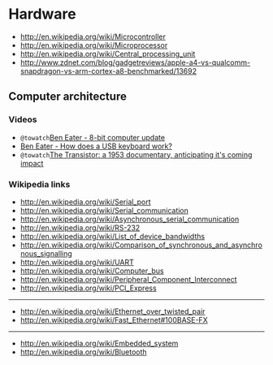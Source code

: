 
# Hardware

* http://en.wikipedia.org/wiki/Microcontroller
* http://en.wikipedia.org/wiki/Microprocessor
* http://en.wikipedia.org/wiki/Central_processing_unit
* http://www.zdnet.com/blog/gadgetreviews/apple-a4-vs-qualcomm-snapdragon-vs-arm-cortex-a8-benchmarked/13692 

## Computer architecture

### Videos
* `@towatch`[Ben Eater - 8-bit computer update](https://www.youtube.com/watch?v=HyznrdDSSGM)
* [Ben Eater - How does a USB keyboard work?](https://www.youtube.com/watch?v=wdgULBpRoXk)
* `@towatch`[The Transistor: a 1953 documentary, anticipating it's coming impact](https://www.youtube.com/watch?v=V9xUQWo4vN0)

### Wikipedia links
* http://en.wikipedia.org/wiki/Serial_port
* http://en.wikipedia.org/wiki/Serial_communication
* http://en.wikipedia.org/wiki/Asynchronous_serial_communication
* http://en.wikipedia.org/wiki/RS-232
* http://en.wikipedia.org/wiki/List_of_device_bandwidths
* http://en.wikipedia.org/wiki/Comparison_of_synchronous_and_asynchronous_signalling
* http://en.wikipedia.org/wiki/UART
* http://en.wikipedia.org/wiki/Computer_bus
* http://en.wikipedia.org/wiki/Peripheral_Component_Interconnect
* http://en.wikipedia.org/wiki/PCI_Express
----

* http://en.wikipedia.org/wiki/Ethernet_over_twisted_pair
* http://en.wikipedia.org/wiki/Fast_Ethernet#100BASE-FX
----

* http://en.wikipedia.org/wiki/Embedded_system
* http://en.wikipedia.org/wiki/Bluetooth

